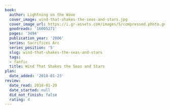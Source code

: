 ```yaml
---
book:
  author: Lightning on the Wave
  cover_image: wind-that-shakes-the-seas-and-stars.jpg
  cover_image_url: https://i.gr-assets.com/images/S/compressed.photo.goodreads.com/books/1579183683l/16005271._SX98_.jpg
  goodreads: '16005271'
  pages: '3494'
  publication_year: '2006'
  series: Sacrifices Arc
  series_position: '5'
  slug: wind-that-shakes-the-seas-and-stars
  tags:
  - fanfic
  title: Wind That Shakes the Seas and Stars
plan:
  date_added: '2018-01-23'
review:
  date_read: 2018-01-20
  date_started: null
  did_not_finish: false
  rating: 4
---
```

